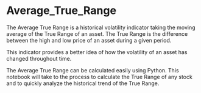 # Average_True_Range

The Average True Range is a historical volatility indicator taking the moving average of the True Range of an asset. The True Range is the difference between the high and low price of an asset during a given period.

This indicator provides a better idea of how the volatility of an asset has changed throughout time.

The Average True Range can be calculated easily using Python. This notebook will take to the process to calculate the True Range of any stock and to quickly analyze the historical trend of the True Range.

